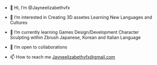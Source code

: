 - 👋 Hi, I’m @Jayneelizabethvfx

- 👀 I’m interested in
  Creating 3D assetes
  Learning New Languages and Cultures

- 🌱 I’m currently learning
   Games Design/Development
   Character Sculpting within Zbrush 
   Japanese, Korean and Italian Language
     
- 💞️ I’m open to collaborations 

- 📫 How to reach me
     Jayneelizabethvfx@gmail.com
     


<!---
Jayneelizabethvfx/Jayneelizabethvfx is a ✨ special ✨ repository because its `README.md` (this file) appears on your GitHub profile.
You can click the Preview link to take a look at your changes.
--->
